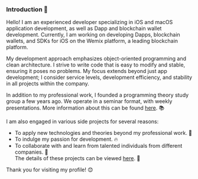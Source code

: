 ### Introduction 👋
Hello! I am an experienced developer specializing in iOS and macOS application development, as well as Dapp and blockchain wallet development. Currently, I am working on developing Dapps, blockchain wallets, and SDKs for iOS on the Wemix platform, a leading blockchain platform.  
  
My development approach emphasizes object-oriented programming and clean architecture. I strive to write code that is easy to modify and stable, ensuring it poses no problems. My focus extends beyond just app development; I consider service levels, development efficiency, and stability in all projects within the company.  
  
In addition to my professional work, I founded a programming theory study group a few years ago. We operate in a seminar format, with weekly presentations. More information about this can be found [here](https://github.com/WBBookStudy/Notice). 📚  
  
I am also engaged in various side projects for several reasons:
 - To apply new technologies and theories beyond my professional work. 🔧
 - To indulge my passion for development. 🔥
 - To collaborate with and learn from talented individuals from different companies. 🤝  
The details of these projects can be viewed [here](https://github.com/Team-Archive). 📂  
  
Thank you for visiting my profile! 😊
